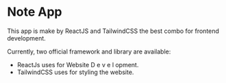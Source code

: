 # Note App

This app is make by ReactJS and TailwindCSS the best combo for frontend development.

Currently, two official framework and library are available:

- ReactJs uses for Website D e v e l opment.
- TailwindCSS uses for styling the website.
